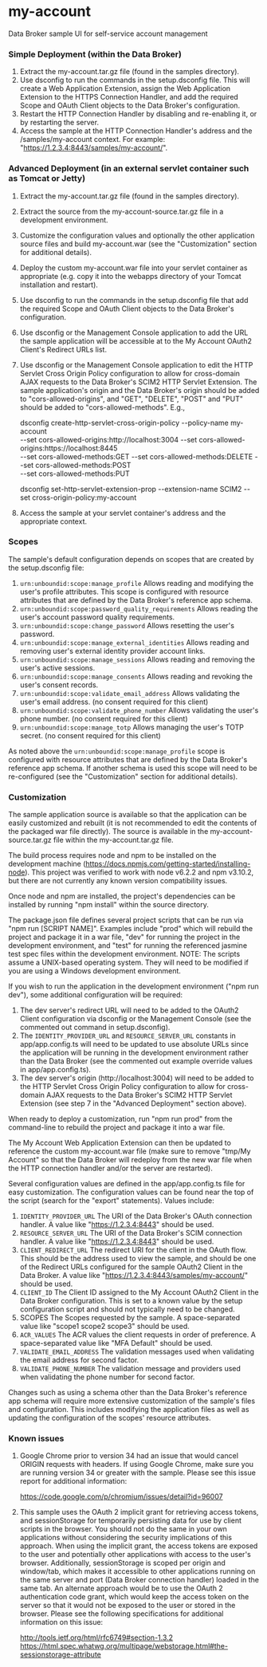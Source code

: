 my-account
==========

Data Broker sample UI for self-service account management


### Simple Deployment (within the Data Broker)

1. Extract the my-account.tar.gz file (found in the samples directory).
2. Use dsconfig to run the commands in the setup.dsconfig file.  This will create a Web Application Extension, assign
   the Web Application Extension to the HTTPS Connection Handler, and add the required Scope and OAuth Client objects to
   the Data Broker's configuration.
3. Restart the HTTP Connection Handler by disabling and re-enabling it, or by restarting the server.
4. Access the sample at the HTTP Connection Handler's address and the /samples/my-account context.  For example:
   "https://1.2.3.4:8443/samples/my-account/".


### Advanced Deployment (in an external servlet container such as Tomcat or Jetty)

1. Extract the my-account.tar.gz file (found in the samples directory).
2. Extract the source from the my-account-source.tar.gz file in a development environment.
3. Customize the configuration values and optionally the other application source files and build my-account.war (see
   the "Customization" section for additional details).
4. Deploy the custom my-account.war file into your servlet container as appropriate (e.g. copy it into the webapps
   directory of your Tomcat installation and restart).
5. Use dsconfig to run the commands in the setup.dsconfig file that add the required Scope and OAuth Client objects to
   the Data Broker's configuration.
6. Use dsconfig or the Management Console application to add the URL the sample application will be accessible at to the
   My Account OAuth2 Client's Redirect URLs list.
7. Use dsconfig or the Management Console application to edit the HTTP Servlet Cross Origin Policy configuration to
   allow for cross-domain AJAX requests to the Data Broker's SCIM2 HTTP Servlet Extension. The sample application's
   origin and the Data Broker's origin should be added to "cors-allowed-origins", and "GET", "DELETE", "POST" and "PUT"
   should be added to "cors-allowed-methods". E.g.,

   dsconfig create-http-servlet-cross-origin-policy --policy-name my-account \
       --set cors-allowed-origins:http://localhost:3004 --set cors-allowed-origins:https://localhost:8445 \
       --set cors-allowed-methods:GET --set cors-allowed-methods:DELETE --set cors-allowed-methods:POST \
       --set cors-allowed-methods:PUT

   dsconfig set-http-servlet-extension-prop --extension-name SCIM2 --set cross-origin-policy:my-account

8. Access the sample at your servlet container's address and the appropriate context.


### Scopes

The sample's default configuration depends on scopes that are created by the setup.dsconfig file:

1. `urn:unboundid:scope:manage_profile`
   Allows reading and modifying the user's profile attributes.
   This scope is configured with resource attributes that are defined by the Data Broker's reference app schema.
2. `urn:unboundid:scope:password_quality_requirements`
   Allows reading the user's account password quality requirements.
3. `urn:unboundid:scope:change_password`
   Allows resetting the user's password.
4. `urn:unboundid:scope:manage_external_identities`
   Allows reading and removing user's external identity provider account links.
5. `urn:unboundid:scope:manage_sessions`
   Allows reading and removing the user's active sessions.
6. `urn:unboundid:scope:manage_consents`
   Allows reading and revoking the user's consent records.
7. `urn:unboundid:scope:validate_email_address`
   Allows validating the user's email address. (no consent required for this client)
8. `urn:unboundid:scope:validate_phone_number`
   Allows validating the user's phone number. (no consent required for this client)
9. `urn:unboundid:scope:manage_totp`
   Allows managing the user's TOTP secret. (no consent required for this client)

As noted above the `urn:unboundid:scope:manage_profile` scope is configured with resource attributes that are defined
by the Data Broker's reference app schema.  If another schema is used this scope will need to be re-configured (see the
"Customization" section for additional details).


### Customization

The sample application source is available so that the application can be easily customized and rebuilt (it is not
recommended to edit the contents of the packaged war file directly).  The source is available in the
my-account-source.tar.gz file within the my-account.tar.gz file.

The build process requires node and npm to be installed on the development machine
(https://docs.npmjs.com/getting-started/installing-node).  This project was verified to work with node v6.2.2 and
npm v3.10.2, but there are not currently any known version compatibility issues.

Once node and npm are installed, the project's dependencies can be installed by running "npm install" within the source
directory.

The package.json file defines several project scripts that can be run via "npm run [SCRIPT NAME]".  Examples include
"prod" which will rebuild the project and package it in a war file, "dev" for running the project in the development
environment, and "test" for running the referenced jasmine test spec files within the development environment.  NOTE:
The scripts assume a UNIX-based operating system.  They will need to be modified if you are using a Windows development
environment.

If you wish to run the application in the development environment ("npm run dev"), some additional configuration will be
required:

1. The dev server's redirect URL will need to be added to the OAuth2 Client configuration via dsconfig or the Management
   Console (see the commented out command in setup.dsconfig).
2. The `IDENTITY_PROVIDER_URL` and `RESOURCE_SERVER_URL` constants in app/app.config.ts will need to be updated to use
   absolute URLs since the application will be running in the development environment rather than the Data Broker
   (see the commented out example override values in app/app.config.ts).
3. The dev server's origin (http://localhost:3004) will need to be added to the HTTP Servlet Cross Origin Policy
   configuration to allow for cross-domain AJAX requests to the Data Broker's SCIM2 HTTP Servlet Extension (see step 7
   in the "Advanced Deployment" section above).

When ready to deploy a customization, run "npm run prod" from the command-line to rebuild the project and package it
into a war file.

The My Account Web Application Extension can then be updated to reference the custom my-account.war file (make sure
to remove "tmp/My Account" so that the Data Broker will redeploy from the new war file when the HTTP connection handler
and/or the server are restarted).

Several configuration values are defined in the app/app.config.ts file for easy customization.  The configuration values
can be found near the top of the script (search for the "export" statements). Values include:
1. `IDENTITY_PROVIDER_URL`
   The URI of the Data Broker's OAuth connection handler.  A value like "https://1.2.3.4:8443" should be used.
2. `RESOURCE_SERVER_URL`
   The URI of the Data Broker's SCIM connection handler.  A value like "https://1.2.3.4:8443" should be used.
3. `CLIENT_REDIRECT_URL`
   The redirect URI for the client in the OAuth flow.  This should be the address used to view the sample, and
   should be one of the Redirect URLs configured for the sample OAuth2 Client in the Data Broker.  A value like
   "https://1.2.3.4:8443/samples/my-account/" should be used.
4. `CLIENT_ID`
   The Client ID assigned to the My Account OAuth2 Client in the Data Broker configuration.  This is set to a known
   value by the setup configuration script and should not typically need to be changed.
5. SCOPES
   The Scopes requested by the sample.  A space-separated value like "scope1 scope2 scope3" should be used.
6. `ACR_VALUES`
   The ACR values the client requests in order of preference.  A space-separated value like "MFA Default" should be
   used.
7. `VALIDATE_EMAIL_ADDRESS`
   The validation messages used when validating the email address for second factor.
8. `VALIDATE_PHONE_NUMBER`
   The validation message and providers used when validating the phone number for second factor.

Changes such as using a schema other than the Data Broker's reference app schema will require more extensive
customization of the sample's files and configuration.  This includes modifying the application files as well as
updating the configuration of the scopes' resource attributes.


### Known issues

1. Google Chrome prior to version 34 had an issue that would cancel ORIGIN requests with headers.  If using
   Google Chrome, make sure you are running version 34 or greater with the sample.  Please see this issue report for
   additional information:

   https://code.google.com/p/chromium/issues/detail?id=96007

2. This sample uses the OAuth 2 implicit grant for retrieving access tokens, and sessionStorage for temporarily
   persisting data for use by client scripts in the browser.  You should not do the same in your own applications
   without considering the security implications of this approach.  When using the implicit grant, the access tokens are
   exposed to the user and potentially other applications with access to the user's browser.  Additionally,
   sessionStorage is scoped per origin and window/tab, which makes it accessible to other applications running on the
   same server and port (Data Broker connection handler) loaded in the same tab.  An alternate approach would be to use
   the OAuth 2 authentication code grant, which would keep the access token on the server so that it would not be
   exposed to the user or stored in the browser.  Please see the following specifications for additional information on
   this issue:

   http://tools.ietf.org/html/rfc6749#section-1.3.2
   https://html.spec.whatwg.org/multipage/webstorage.html#the-sessionstorage-attribute
